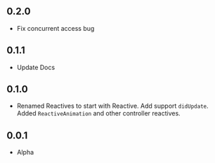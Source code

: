 ## 0.2.0

* Fix concurrent access bug

## 0.1.1

* Update Docs

## 0.1.0

* Renamed Reactives to start with Reactive. Add support `didUpdate`. Added `ReactiveAnimation` and other controller reactives.

## 0.0.1

* Alpha
